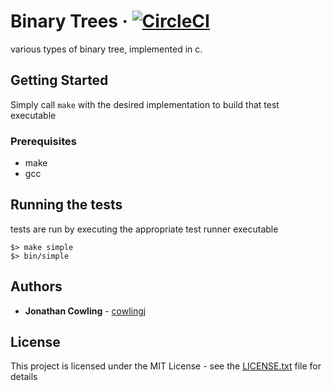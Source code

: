 # Binary Trees &middot; [![CircleCI](https://circleci.com/gh/cowlingj/binary-trees/tree/master.svg?style=svg)](https://circleci.com/gh/cowlingj/binary-trees/tree/master)

various types of binary tree, implemented in c.

## Getting Started

Simply call `make` with the desired implementation to build that test executable

### Prerequisites

- make
- gcc

## Running the tests

tests are run by executing the appropriate test runner executable

```
$> make simple
$> bin/simple
```

## Authors

- **Jonathan Cowling** - [cowlingj](https://github.com/cowlingj)

## License

This project is licensed under the MIT License - see the [LICENSE.txt](LICENSE.txt) file for details
